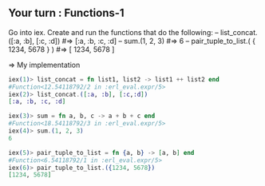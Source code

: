 ## Your turn : Functions-1

Go into iex. Create and run the functions that do the following:
– list_concat.([:a, :b], [:c, :d]) #=> [:a, :b, :c, :d]
– sum.(1, 2, 3) #=> 6
– pair_tuple_to_list.( { 1234, 5678 } ) #=> [ 1234, 5678 ]

=> My implementation
```elixir
iex(1)> list_concat = fn list1, list2 -> list1 ++ list2 end
#Function<12.54118792/2 in :erl_eval.expr/5>
iex(2)> list_concat.([:a, :b], [:c,:d])
[:a, :b, :c, :d]

iex(3)> sum = fn a, b, c -> a + b + c end
#Function<18.54118792/3 in :erl_eval.expr/5>
iex(4)> sum.(1, 2, 3)
6

iex(5)> pair_tuple_to_list = fn {a, b} -> [a, b] end
#Function<6.54118792/1 in :erl_eval.expr/5>
iex(6)> pair_tuple_to_list.({1234, 5678})
[1234, 5678]
```
